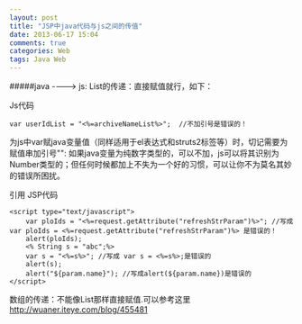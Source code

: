 ```yaml
---
layout: post
title: "JSP中java代码与js之间的传值"
date: 2013-06-17 15:04
comments: true
categories: Web
tags: Java Web
---
```



#####java   ---->   js: 
List的传递：直接赋值就行，如下：   

Js代码
```
var userIdList = "<%=archiveNameList%>";  //不加引号是错误的！  
```

<!-- more -->

为js中var赋java变量值（同样适用于el表达式和struts2标签等）时，切记需要为赋值串加引号"": 
如果java变量为纯数字类型的，可以不加，js可以将其识别为Number类型的；但任何时候都加上不失为一个好的习惯，可以让你不为莫名其妙的错误所困扰。   
  
引用
JSP代码
```
<script type="text/javascript">  
    var ploIds = "<%=request.getAttribute("refreshStrParam")%>"; //写成var ploIds = <%=request.getAttribute("refreshStrParam")%> 是错误的！  
    alert(ploIds);  
    <% String s = "abc";%>  
    var s = "<%=s%>"; //写成 var s = <%=s%>;是错误的  
    alert(s);  
    alert("${param.name}"); //写成alert(${param.name})是错误的  
</script>  
```


数组的传递：不能像List那样直接赋值.可以参考这里
http://wuaner.iteye.com/blog/455481

